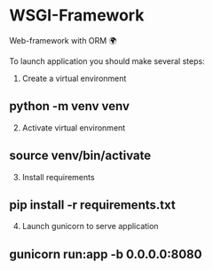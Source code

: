 # WSGI-Framework
Web-framework with ORM 🌍

To launch application you should make several steps:

1. Create a virtual environment
## python -m venv venv

2. Activate virtual environment
## source venv/bin/activate

3. Install requirements
## pip install -r requirements.txt

4. Launch gunicorn to serve application
## gunicorn run:app -b 0.0.0.0:8080
